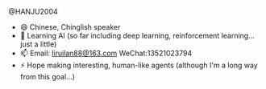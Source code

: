 @HANJU2004
- 😄 Chinese, Chinglish speaker
- 🌱 Learning AI (so far including deep learning, reinforcement learning... just a little)
- 📫 Email: liruilan88@163.com  WeChat:13521023794
- ⚡ Hope making interesting, human-like agents (although I'm a long way from this goal...)



<!---
HANJU2004/HANJU2004 is a ✨ special ✨ repository because its `README.md` (this file) appears on your GitHub profile.
You can click the Preview link to take a look at your changes.
--->
